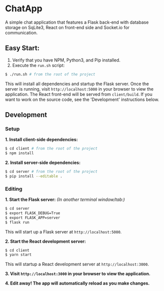 # ChatApp
A simple chat application that features a Flask back-end with database storage on SqLite3, React on front-end side and Socket.io for communication.


## Easy Start:
1. Verify that you have NPM, Python3, and Pip installed.
2. Execute the `run.sh` script:
```bash
$ ./run.sh # from the root of the project
```
This will install all dependencies and startup the Flask server.
Once the server is running, visit `http://localhost:5000` in your
browser to view the application. The React front-end will be served
from `client/build`. If you want to work on the source code, see the
'Development' instructions below.


## Development
### Setup

**1. Install client-side dependencies:**
```bash
$ cd client # from the root of the project
$ npm install
```

**2. Install server-side dependencies:**
```bash
$ cd server # from the root of the project
$ pip install --editable .
```

### Editing

**1. Start the Flask server:** _(In another terminal window/tab:)_
```bash
$ cd server
$ export FLASK_DEBUG=True
$ export FLASK_APP=server
$ flask run
```
This will start up a Flask server at `http://localhost:5000`.

**2. Start the React development server:**
```bash
$ cd client
$ yarn start
```
This will startup a React development server at `http://localhost:3000`.

**3. Visit `http://localhost:3000` in your browser to view the application.**

**4. Edit away! The app will automatically reload as you make changes.**